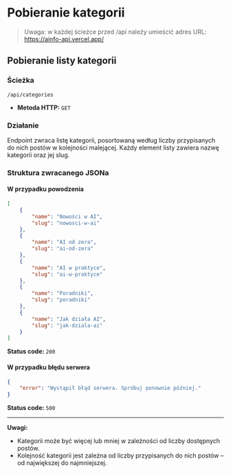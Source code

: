 # Pobieranie kategorii

> Uwaga: w każdej ścieżce przed /api należy umieścić adres URL: https://ainfo-api.vercel.app/

## Pobieranie listy kategorii

### Ścieżka

```
/api/categories
```

- **Metoda HTTP:** `GET`

### Działanie

Endpoint zwraca listę kategorii, posortowaną według liczby przypisanych do nich postów w kolejności malejącej. Każdy element listy zawiera nazwę kategorii oraz jej slug.

### Struktura zwracanego JSONa

#### W przypadku powodzenia

```json
[
	{
		"name": "Nowości w AI",
		"slug": "nowosci-w-ai"
	},
	{
		"name": "AI od zera",
		"slug": "ai-od-zera"
	},
	{
		"name": "AI w praktyce",
		"slug": "ai-w-praktyce"
	},
	{
		"name": "Poradniki",
		"slug": "poradniki"
	},
	{
		"name": "Jak działa AI",
		"slug": "jak-dziala-ai"
	}
]
```

**Status code:** `200`

#### W przypadku błędu serwera

```json
{
	"error": "Wystąpił błąd serwera. Spróbuj ponownie później."
}
```

**Status code:** `500`

---

**Uwagi:**

- Kategorii może być więcej lub mniej w zależności od liczby dostępnych postów.
- Kolejność kategorii jest zależna od liczby przypisanych do nich postów – od największej do najmniejszej.
